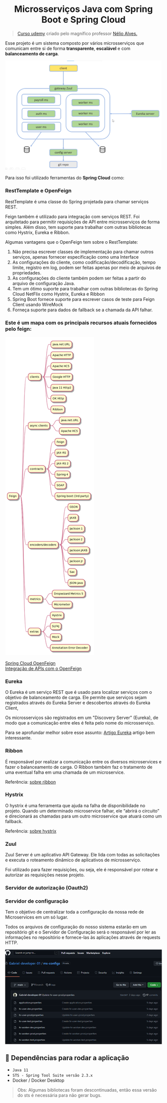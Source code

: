 <h1 align="center">Microsserviços Java com Spring Boot e Spring Cloud</h1>

>[Curso udemy](https://www.udemy.com/course/microsservicos-java-spring-cloud/) criado pelo magnífico professor [Nélio Alves.](https://www.linkedin.com/in/nelio-alves/)

Esse projeto é um sistema composto por vários microsserviços que comunicam entre si de forma **transparente**, **escalável** e com **balanceamento de carga**.

![modelo-projeto](imagens/modelo-projeto.png)

Para isso foi utilizado ferramentas do **Spring Cloud** como:

### RestTemplate e OpenFeign
RestTemplate é uma classe do Spring projetada para chamar serviços REST.

Feign também é utilizado para integração com serviços REST. Foi arquitetado para permitir requisições de API entre microsserviços de forma simples. Além disso, tem suporte para trabalhar com outras bibliotecas como Hystrix, Eureka e Ribbon.

Algumas vantagens que o OpenFeign tem sobre o RestTemplate:

 <div align="left">
  <ol>
    <li>Não precisa escrever classes de implementação para chamar outros serviços, apenas fornecer especificação como uma Interface</li>
    <li>As configurações do cliente, como codificação/decodificação, tempo limite, registro em log, podem ser feitas apenas por meio de arquivos de propriedades.</li>
    <li>As configurações do cliente também podem ser feitas a partir do arquivo de configuração Java.</li>
    <li>Tem um ótimo suporte para trabalhar com outras bibliotecas do Spring Cloud NetFlix como Hystrix, Eureka e Ribbon</li>
    <li>Spring Boot fornece suporte para escrever casos de teste para Feign Client usando WireMock</li>
    <li>Forneça suporte para dados de fallback se a chamada da API falhar.</li>
  <ol>
</div>
    
### Este é um mapa com os principais recursos atuais fornecidos pelo feign:
    
<img src="/imagens/feign.png" alt="OpenFeign">
    
[Spring Cloud OpenFeign](https://docs.spring.io/spring-cloud-openfeign/docs/current/reference/html/)<br/>
[Integração de APIs com o OpenFeign](https://cwi.com.br/blog/integracao-de-apis-com-o-openfeign/)
    
### Eureka
O Eureka é um serviço REST que é usado para localizar serviços com o objetivo de balanceamento de carga. Ele permite que serviços sejam registrados através do Eureka Server e descobertos através do Eureka Client,

Os microsserviços são registrados em um "Discovery Server" (Eureka), de modo que a comunicação entre eles é feita pelo nome do microsserviço.

Para se aprofundar melhor sobre esse assunto: [Artigo Eureka](https://medium.com/@michellibrito/netflix-eureka-comunica%C3%A7%C3%A3o-entre-microservices-383d32d39506) artigo bem interessante.

### Ribbon
É responsável por realizar a comunicação entre os diversos microservices e fazer o balanceamento de carga. O Ribbon também faz o tratamento de uma eventual falha em uma chamada de um microservice.

Referência: [sobre ribbon](https://blog.andrefaria.com/monolitico-aos-microservices-com-netflix-oss)

### Hystrix
O hystrix é uma ferramenta que ajuda na falha de disponibilidade no projeto. Quando um determinado microservice falhar, ele “abrirá o circuito” e direcionará as chamadas para um outro microservice que atuará como um fallback.

Referência: [sobre hystrix](https://blog.andrefaria.com/monolitico-aos-microservices-com-netflix-oss)
### Zuul
Zuul Server é um aplicativo API Gateway. Ele lida com todas as solicitações e executa o roteamento dinâmico de aplicativos de microsserviço.

Foi utilizado para fazer requisições, ou seja, ele é responsável por rotear e autorizar as requisições nesse projeto.

### Servidor de autorização (Oauth2)


### Servidor de configuração
Tem o objetivo de centralizar toda a configuração da nossa rede de Microservices em um só lugar. 

Todos os arquivos de configuração do nosso sistema estarão em um repositório git e o Servidor de Configuração será o responsável por ler as informações no repositório e fornece-las às aplicações através de requests HTTP.

![config-projeto](imagens/config-projeto.png)

## 🎯 Dependências para rodar a aplicação

- `Java 11`
- `STS - Spring Tool Suite versão 2.3.x`
- Docker / Docker Desktop

> Obs: Algumas bibliotecas foram descontinuadas, então essa versão do sts é necessária para não gerar bugs.

